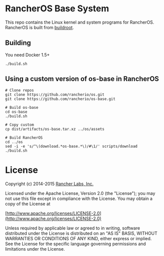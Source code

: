 # RancherOS Base System

This repo contains the Linux kernel and system programs for RancherOS.  RancherOS is built from [buildroot](http://buildroot.uclibc.org/).

## Building

You need Docker 1.5+

    ./build.sh

## Using a custom version of os-base in RancherOS

```
# Clone repos
git clone https://github.com/rancherio/os.git
git clone https://github.com/rancherio/os-base.git

# Build os-base
cd os-base
./build.sh

# Copy custom
cp dist/artifacts/os-base.tar.xz ../os/assets

# Build RancherOS
cd ../os
sed -i -e 's/^\(download.*os-base.*\)/#\1/' scripts/download
./build.sh
```


# License
Copyright (c) 2014-2015 [Rancher Labs, Inc.](http://rancher.com)

Licensed under the Apache License, Version 2.0 (the "License");
you may not use this file except in compliance with the License.
You may obtain a copy of the License at

[http://www.apache.org/licenses/LICENSE-2.0](http://www.apache.org/licenses/LICENSE-2.0)

Unless required by applicable law or agreed to in writing, software
distributed under the License is distributed on an "AS IS" BASIS,
WITHOUT WARRANTIES OR CONDITIONS OF ANY KIND, either express or implied.
See the License for the specific language governing permissions and
limitations under the License.

